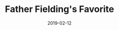 ---
title: Father Fielding's Favorite
titleID: father-fielding-s-favorite-obrien.md
key: G
rhythm: jig
date: 2019-02-12
location: Other
tags: obrien
regtuneoftheweek:
slowtuneoftheweek:
mp3_file:
mp3_source:
mp3_licence:
mp3_url:
alt_mp3_url:
source: Wellington
abc_source: Wellington Tunebook Collection
abc_url: /tunebooks/other/obrien.pdf
abc: |
    X:54
    T:Father Fielding's Favorite
    C:Trad, arr. Paddy O'Brien
    R:jig
    I:speed 350
    M:6/8
    K:G
    E/2D/2|~G2A BcA|BGF GBc|dBG FAG|FDD DEF|
    ~G2A BcA|BAG fed|cAG FGA|BGF G2:|
    B/2d/2|gfg afd|cBc dBG|~g2b afd|cBc def|
    geg fdf|ece gfe|ded cBA|BGE G2:|
    

---